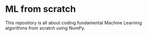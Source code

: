 # ML from scratch 
This repository is all about coding fundamental Machine Learning algorithms from scratch using NumPy.
